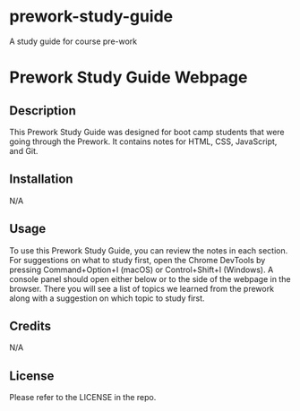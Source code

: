 # prework-study-guide
A study guide for course pre-work
# Prework Study Guide Webpage

## Description
This Prework Study Guide was designed for boot camp students that were going through the Prework. It contains notes for HTML, CSS, JavaScript, and Git.


## Installation

N/A

## Usage

To use this Prework Study Guide, you can review the notes in each section. For suggestions on what to study first, open the Chrome DevTools by pressing Command+Option+I (macOS) or Control+Shift+I (Windows). A console panel should open either below or to the side of the webpage in the browser. There you will see a list of topics we learned from the prework along with a suggestion on which topic to study first.


## Credits

N/A

## License

Please refer to the LICENSE in the repo.
